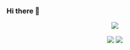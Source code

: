 ### Hi there 👋

<!--
**TimIlTom/TimIlTom** is a ✨ _special_ ✨ repository because its `README.md` (this file) appears on your GitHub profile.

Here are some ideas to get you started:

- 🔭 I’m currently working on ...
- 🌱 I’m currently learning ...
- 👯 I’m looking to collaborate on ...
- 🤔 I’m looking for help with ...
- 💬 Ask me about ...
- 📫 How to reach me: ...
- 😄 Pronouns: ...
- ⚡ Fun fact: ...
-->

<div align="center" >
  <img align="center" src="https://github-profile-trophy.vercel.app/?username=timiltom&column=6&no-bg=true&no-frame=true&theme=gruvbox" />
</div>


<br>

<div align="center">
	<img src="https://github-readme-stats.vercel.app/api/top-langs/?username=timiltom&hide_title=1&langs_count=10&card_width=270&layout=compact&hide_border=true&theme=gruvbox&bg_color=ffffff00&count_private=true"/>
	<img align="top" src="https://github-readme-streak-stats.herokuapp.com/?user=timiltom&hide_border=true&background=none&theme=gruvbox_duo&count_private=true">
</div>
